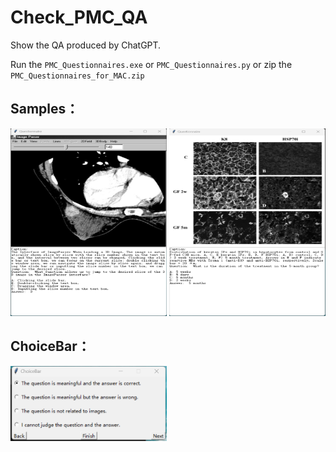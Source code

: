 # Check_PMC_QA
Show the QA produced by ChatGPT. 

Run the ```PMC_Questionnaires.exe``` or ```PMC_Questionnaires.py``` or zip the ```PMC_Questionnaires_for_MAC.zip```
## Samples：
<img width="250" height="300" src="https://github.com/chaoyi-wu/Check_PMC_QA/blob/main/Images/Sample1.png"/>

<img width="250" height="300" src="https://github.com/chaoyi-wu/Check_PMC_QA/blob/main/Images/Sample2.png"/>

## ChoiceBar：
<img width="250" height="120" src="https://github.com/chaoyi-wu/Check_PMC_QA/blob/main/Images/ChoiceBar.png"/>


